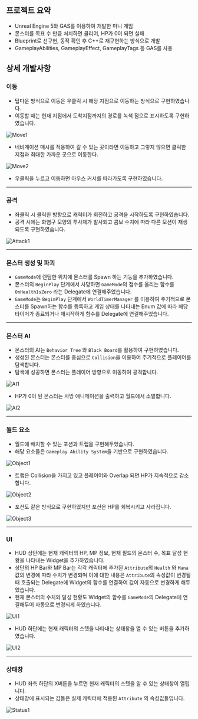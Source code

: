 ## 프로젝트 요약

- Unreal Engine 5와 GAS를 이용하여 개발한 미니 게임
- 몬스터를 목표 수 만큼 처치하면 클리어, HP가 0이 되면 실패
- Blueprint로 선구현, 동작 확인 후 C++로 재구현하는 방식으로 개발
- GameplayAbilities, GameplayEffect, GameplayTags 등 GAS를 사용

## 상세 개발사항

### 이동

- 탑다운 방식으로 이동은 우클릭 시 해당 지점으로 이동하는 방식으로 구현하였습니다.
- 이동할 때는 현재 지점에서 도착지점까지의 경로를 녹색 점으로 표시하도록 구현하였습니다.

![Move1](https://github.com/user-attachments/assets/32150f93-46fa-4293-9a5f-2714b81aeb2e)

- 네비게이션 매시를 적용하여 갈 수 있는 곳이라면 이동하고 그렇지 않으면 클릭한 지점과 최대한 가까운 곳으로 이동한다.

![Move2](https://github.com/user-attachments/assets/d7d90b67-d4f5-436f-882e-5d929c4b3826)

- 우클릭을 누르고 이동하면 마우스 커서를 따라가도록 구현하였습니다.

---

### 공격

- 좌클릭 시 클릭한 방향으로 캐릭터가 회전하고 공격을 시작하도록 구현하였습니다.
- 공격 시에는 화염구 모양의 투사체가 발사되고 콤보 수치에 따라 다른 모션이 재생되도록 구현하였습니다.

![Attack1](https://github.com/user-attachments/assets/28cc5049-c084-4f07-b915-589aec637513)

---

### 몬스터 생성 및 파괴

- `GameMode`에 랜덤한 위치에 몬스터를 Spawn 하는 기능을 추가하였습니다.
- 몬스터의 `BeginPlay` 단계에서 사망하면 `GameMode`의 점수를 올리는 함수를 `OnHealthIsZero` 라는 Delegate에 연결해주었습니다.
- `GameMode`는 `BeginPlay` 단계에서 `WorldTimerManager` 를 이용하여 주기적으로 몬스터를 Spawn하는 함수를 등록하고 게임 상태를 나타내는 Enum 값에 따라 해당 타이머가 종료되거나 재시작하게 함수를 Delegate에 연결해주었습니다.

---

### 몬스터 AI

- 몬스터의 AI는 `Behavior Tree` 와 `Black Board`를 활용하여 구현하였습니다.
- 생성된 몬스터는 몬스터를 중심으로 `Collision`을 이용하여 주기적으로 플레이어를 탐색합니다.
- 탐색에 성공하면 몬스터는 플레이어 방향으로 이동하여 공격합니다.

![AI1](https://github.com/user-attachments/assets/bb209817-33d6-4590-8f53-50638984f72d)

- HP가 0이 된 몬스터는 사망 애니메이션을 출력하고 월드에서 소멸합니다.

![AI2](https://github.com/user-attachments/assets/604b5227-440d-4639-b97b-f69cf88261b1)

---

### 월드 요소

- 월드에 배치할 수 있는 포션과 트랩을 구현해두었습니다.
- 해당 요소들은 `Gameplay Ability System`을 기반으로 구현하였습니다.

![Object1](https://github.com/user-attachments/assets/d9f6bcd0-00ac-468c-ad33-83651e6b665c)

- 트랩은 Collision을 가지고 있고 플레이어와 Overlap 되면 HP가 지속적으로 감소합니다.

![Object2](https://github.com/user-attachments/assets/4383f99f-aafe-4239-a401-ba9f9c925c22)

- 포션도 같은 방식으로 구현하였지만 포션은 HP를 회복시키고 사라집니다.

![Object3](https://github.com/user-attachments/assets/c5f24695-a80b-460e-bd98-ef6ff376fb86)

---

### UI

- HUD 상단에는 현재 캐릭터의 HP, MP 정보, 현재 필드의 몬스터 수, 목표 달성 현황을 나타내는 Widget을 추가하였습니다.
- 상단의 HP Bar와 MP Bar는 각각 캐릭터에 추가된 `Attribute`의 `Health` 와 `Mana` 값의 변경에 따라 수치가 변경되며 이에 대한 내용은 `Attribute`의 속성값이 변경될 때 호출되는 Delegate에 Widget의 함수를 연결하여 값이 자동으로 변경하게 해두었습니다.
- 현재 몬스터의 수치와 달성 현황도 Widget의 함수를 `GameMode`의 Delegate에 연결해두어 자동으로 변경되게 하였습니다.

![UI1](https://github.com/user-attachments/assets/ebfc15e8-ee11-4fe6-b9fc-ea028fb9efbe)

- HUD 하단에는 현재 캐릭터의 스텟을 나타내는 상태창을 열 수 있는 버튼을 추가하였습니다.

![UI2](https://github.com/user-attachments/assets/e0147fc1-35a1-4dc2-986c-382756887497)

---

### 상태창

- HUD 좌측 하단의 X버튼을 누르면 현재 캐릭터의 스텟을 알 수 있는 상태창이 열립니다.
- 상태창에 표시되는 값들은 실제 캐릭터에 적용된 `Attribute` 의 속성값들입니다.

![Status1](https://github.com/user-attachments/assets/946195b1-eac6-4a9b-ace3-e441993d663a)
